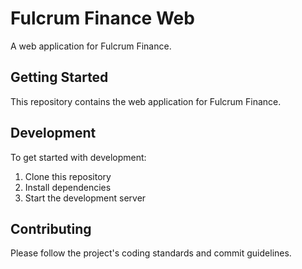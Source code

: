 # Fulcrum Finance Web

A web application for Fulcrum Finance.

## Getting Started

This repository contains the web application for Fulcrum Finance.

## Development

To get started with development:

1. Clone this repository
2. Install dependencies
3. Start the development server

## Contributing

Please follow the project's coding standards and commit guidelines.
